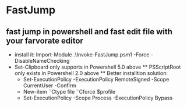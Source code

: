 # FastJump
## fast jump in powershell and fast edit file with your farvorate editor
* install it: Import-Module .\Invoke-FastJump.psm1 -Force -DisableNameChecking
* Set-Clipboard only supports in Powershell 5.0 above
** PSScriptRoot only exists in Powershell 2.0 above
** Better installtion solution:
    - Set-ExecutionPolicy -ExecutionPolicy RemoteSigned -Scope CurrentUser -Confirm
    - New-item ¨Ctype file ¨Cforce $profile
    - Set-ExecutionPolicy -Scope Process -ExecutionPolicy Bypass
